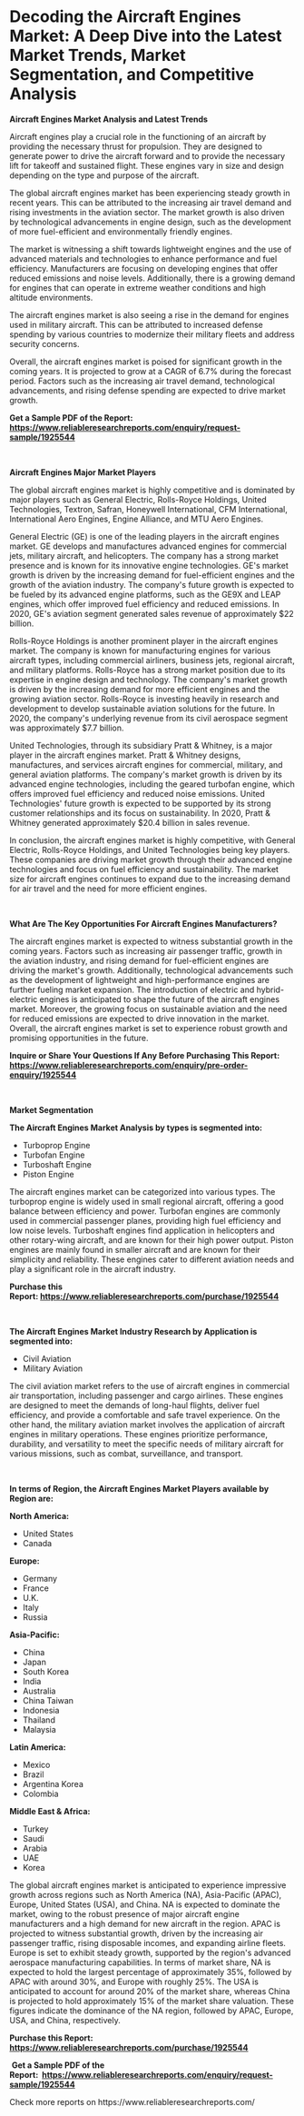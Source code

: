 <p><h1>Decoding the Aircraft Engines Market: A Deep Dive into the Latest Market Trends, Market Segmentation, and Competitive Analysis</h1></p><p><strong>Aircraft Engines Market Analysis and Latest Trends</strong></p>
<p><p>Aircraft engines play a crucial role in the functioning of an aircraft by providing the necessary thrust for propulsion. They are designed to generate power to drive the aircraft forward and to provide the necessary lift for takeoff and sustained flight. These engines vary in size and design depending on the type and purpose of the aircraft.</p><p>The global aircraft engines market has been experiencing steady growth in recent years. This can be attributed to the increasing air travel demand and rising investments in the aviation sector. The market growth is also driven by technological advancements in engine design, such as the development of more fuel-efficient and environmentally friendly engines.</p><p>The market is witnessing a shift towards lightweight engines and the use of advanced materials and technologies to enhance performance and fuel efficiency. Manufacturers are focusing on developing engines that offer reduced emissions and noise levels. Additionally, there is a growing demand for engines that can operate in extreme weather conditions and high altitude environments.</p><p>The aircraft engines market is also seeing a rise in the demand for engines used in military aircraft. This can be attributed to increased defense spending by various countries to modernize their military fleets and address security concerns.</p><p>Overall, the aircraft engines market is poised for significant growth in the coming years. It is projected to grow at a CAGR of 6.7% during the forecast period. Factors such as the increasing air travel demand, technological advancements, and rising defense spending are expected to drive market growth.</p></p>
<p><strong>Get a Sample PDF of the Report:&nbsp; <a href="https://www.reliableresearchreports.com/enquiry/request-sample/1925544">https://www.reliableresearchreports.com/enquiry/request-sample/1925544</a></strong></p>
<p>&nbsp;</p>
<p><strong>Aircraft Engines Major Market Players</strong></p>
<p><p>The global aircraft engines market is highly competitive and is dominated by major players such as General Electric, Rolls-Royce Holdings, United Technologies, Textron, Safran, Honeywell International, CFM International, International Aero Engines, Engine Alliance, and MTU Aero Engines.</p><p>General Electric (GE) is one of the leading players in the aircraft engines market. GE develops and manufactures advanced engines for commercial jets, military aircraft, and helicopters. The company has a strong market presence and is known for its innovative engine technologies. GE's market growth is driven by the increasing demand for fuel-efficient engines and the growth of the aviation industry. The company's future growth is expected to be fueled by its advanced engine platforms, such as the GE9X and LEAP engines, which offer improved fuel efficiency and reduced emissions. In 2020, GE's aviation segment generated sales revenue of approximately $22 billion.</p><p>Rolls-Royce Holdings is another prominent player in the aircraft engines market. The company is known for manufacturing engines for various aircraft types, including commercial airliners, business jets, regional aircraft, and military platforms. Rolls-Royce has a strong market position due to its expertise in engine design and technology. The company's market growth is driven by the increasing demand for more efficient engines and the growing aviation sector. Rolls-Royce is investing heavily in research and development to develop sustainable aviation solutions for the future. In 2020, the company's underlying revenue from its civil aerospace segment was approximately $7.7 billion.</p><p>United Technologies, through its subsidiary Pratt & Whitney, is a major player in the aircraft engines market. Pratt & Whitney designs, manufactures, and services aircraft engines for commercial, military, and general aviation platforms. The company's market growth is driven by its advanced engine technologies, including the geared turbofan engine, which offers improved fuel efficiency and reduced noise emissions. United Technologies' future growth is expected to be supported by its strong customer relationships and its focus on sustainability. In 2020, Pratt & Whitney generated approximately $20.4 billion in sales revenue.</p><p>In conclusion, the aircraft engines market is highly competitive, with General Electric, Rolls-Royce Holdings, and United Technologies being key players. These companies are driving market growth through their advanced engine technologies and focus on fuel efficiency and sustainability. The market size for aircraft engines continues to expand due to the increasing demand for air travel and the need for more efficient engines.</p></p>
<p>&nbsp;</p>
<p><strong>What Are The Key Opportunities For Aircraft Engines Manufacturers?</strong></p>
<p><p>The aircraft engines market is expected to witness substantial growth in the coming years. Factors such as increasing air passenger traffic, growth in the aviation industry, and rising demand for fuel-efficient engines are driving the market's growth. Additionally, technological advancements such as the development of lightweight and high-performance engines are further fueling market expansion. The introduction of electric and hybrid-electric engines is anticipated to shape the future of the aircraft engines market. Moreover, the growing focus on sustainable aviation and the need for reduced emissions are expected to drive innovation in the market. Overall, the aircraft engines market is set to experience robust growth and promising opportunities in the future.</p></p>
<p><strong>Inquire or Share Your Questions If Any Before Purchasing This Report: <a href="https://www.reliableresearchreports.com/enquiry/pre-order-enquiry/1925544">https://www.reliableresearchreports.com/enquiry/pre-order-enquiry/1925544</a></strong></p>
<p>&nbsp;</p>
<p><strong>Market Segmentation</strong></p>
<p><strong>The Aircraft Engines Market Analysis by types is segmented into:</strong></p>
<p><ul><li>Turboprop Engine</li><li>Turbofan Engine</li><li>Turboshaft Engine</li><li>Piston Engine</li></ul></p>
<p><p>The aircraft engines market can be categorized into various types. The turboprop engine is widely used in small regional aircraft, offering a good balance between efficiency and power. Turbofan engines are commonly used in commercial passenger planes, providing high fuel efficiency and low noise levels. Turboshaft engines find application in helicopters and other rotary-wing aircraft, and are known for their high power output. Piston engines are mainly found in smaller aircraft and are known for their simplicity and reliability. These engines cater to different aviation needs and play a significant role in the aircraft industry.</p></p>
<p><strong>Purchase this Report:&nbsp;<a href="https://www.reliableresearchreports.com/purchase/1925544">https://www.reliableresearchreports.com/purchase/1925544</a></strong></p>
<p>&nbsp;</p>
<p><strong>The Aircraft Engines Market Industry Research by Application is segmented into:</strong></p>
<p><ul><li>Civil Aviation</li><li>Military Aviation</li></ul></p>
<p><p>The civil aviation market refers to the use of aircraft engines in commercial air transportation, including passenger and cargo airlines. These engines are designed to meet the demands of long-haul flights, deliver fuel efficiency, and provide a comfortable and safe travel experience. On the other hand, the military aviation market involves the application of aircraft engines in military operations. These engines prioritize performance, durability, and versatility to meet the specific needs of military aircraft for various missions, such as combat, surveillance, and transport.</p></p>
<p>&nbsp;</p>
<p><strong>In terms of Region, the Aircraft Engines Market Players available by Region are:</strong></p>
<p>
    <p> <strong> North America: </strong>
        <ul>
            <li>United States</li>
            <li>Canada</li>
        </ul>
        </p> 
    <p> <strong> Europe: </strong>
        <ul>
            <li>Germany</li>
            <li>France</li>
            <li>U.K.</li>
            <li>Italy</li>
            <li>Russia</li>
        </ul>
        </p> 
    <p> <strong> Asia-Pacific: </strong>
        <ul>
            <li>China</li>
            <li>Japan</li>
            <li>South Korea</li>
            <li>India</li>
            <li>Australia</li>
            <li>China Taiwan</li>
            <li>Indonesia</li>
            <li>Thailand</li>
            <li>Malaysia</li>
        </ul>
        </p> 
    <p> <strong> Latin America: </strong>
        <ul>
            <li>Mexico</li>
            <li>Brazil</li>
            <li>Argentina Korea</li>
            <li>Colombia</li>
        </ul>
        </p> 
    <p> <strong> Middle East & Africa: </strong>
        <ul>
            <li>Turkey</li>
            <li>Saudi</li>
            <li>Arabia</li>
            <li>UAE</li>
            <li>Korea</li>
        </ul>
    </p>
    </p>
<p><p>The global aircraft engines market is anticipated to experience impressive growth across regions such as North America (NA), Asia-Pacific (APAC), Europe, United States (USA), and China. NA is expected to dominate the market, owing to the robust presence of major aircraft engine manufacturers and a high demand for new aircraft in the region. APAC is projected to witness substantial growth, driven by the increasing air passenger traffic, rising disposable incomes, and expanding airline fleets. Europe is set to exhibit steady growth, supported by the region's advanced aerospace manufacturing capabilities. In terms of market share, NA is expected to hold the largest percentage of approximately 35%, followed by APAC with around 30%, and Europe with roughly 25%. The USA is anticipated to account for around 20% of the market share, whereas China is projected to hold approximately 15% of the market share valuation. These figures indicate the dominance of the NA region, followed by APAC, Europe, USA, and China, respectively.</p></p>
<p><strong>Purchase this Report: <a href="https://www.reliableresearchreports.com/purchase/1925544">https://www.reliableresearchreports.com/purchase/1925544</a></strong></p>
<p>&nbsp;<strong>Get a Sample PDF of the Report:&nbsp;&nbsp;<a href="https://www.reliableresearchreports.com/enquiry/request-sample/1925544">https://www.reliableresearchreports.com/enquiry/request-sample/1925544</a></strong></p>
<p><strong></strong></p>
<p>Check more reports on https://www.reliableresearchreports.com/</p>